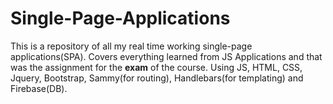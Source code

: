 # Single-Page-Applications
This is a repository of all my real time working single-page applications(SPA).
Covers everything learned from JS Applications and that was the assignment for the **exam** of the course.
Using JS, HTML, CSS, Jquery, Bootstrap, Sammy(for routing), Handlebars(for templating) and Firebase(DB).
